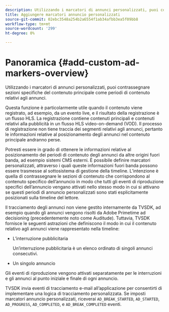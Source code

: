 ```yaml
---
description: Utilizzando i marcatori di annunci personalizzati, puoi contrassegnare sezioni specifiche del contenuto principale come periodi di contenuto relativi agli annunci.
title: Aggiungere marcatori annuncio personalizzati
source-git-commit: 02ebc3548a254b2a6554f1ab34afbb3ea5f09bb8
workflow-type: tm+mt
source-wordcount: '299'
ht-degree: 0%

---
```


# Panoramica {#add-custom-ad-markers-overview}

Utilizzando i marcatori di annunci personalizzati, puoi contrassegnare sezioni specifiche del contenuto principale come periodi di contenuto relativi agli annunci.

Questa funzione è particolarmente utile quando il contenuto viene registrato, ad esempio, da un evento live, e il risultato della registrazione è un flusso HLS. La registrazione contiene contenuti principali e contenuti relativi alla pubblicità in un flusso HLS video-on-demand (VOD). Il processo di registrazione non tiene traccia dei segmenti relativi agli annunci, pertanto le informazioni relative al posizionamento degli annunci nel contenuto principale andranno perse.

Potresti essere in grado di ottenere le informazioni relative al posizionamento dei periodi di contenuto degli annunci da altre origini fuori banda, ad esempio sistemi CMS esterni. È possibile definire marcatori personalizzati, attraverso i quali queste informazioni fuori banda possono essere trasmesse al sottosistema di gestione della timeline. L’intenzione è quella di contrassegnare le sezioni di contenuto che corrispondono al contenuto specifico dell’annuncio in modo che tutti gli eventi di riproduzione specifici dell’annuncio vengano attivati nello stesso modo in cui si attivano se questi periodi di annuncio personalizzati sono stati esplicitamente posizionati sulla timeline del lettore.

Il tracciamento degli annunci non viene gestito internamente da TVSDK, ad esempio quando gli annunci vengono risolti da Adobe Primetime ad decisioning (precedentemente noto come Auditude). Tuttavia, TVSDK fornisce le seguenti astrazioni che definiscono il modo in cui il contenuto relativo agli annunci viene rappresentato nella timeline:

* L’interruzione pubblicitaria

  Un’interruzione pubblicitaria è un elenco ordinato di singoli annunci consecutivi.
* Un singolo annuncio

Gli eventi di riproduzione vengono attivati separatamente per le interruzioni e gli annunci al punto iniziale e finale di ogni annuncio.

TVSDK invia eventi di tracciamento e-mail all’applicazione per consentirti di implementare una logica di tracciamento personalizzata. Se imposti marcatori annuncio personalizzati, riceverai `AD_BREAK_STARTED`, `AD_STARTED`, `AD_PROGRESS`, `AD_COMPLETED`, e `AD_BREAK_COMPLETED` eventi.
